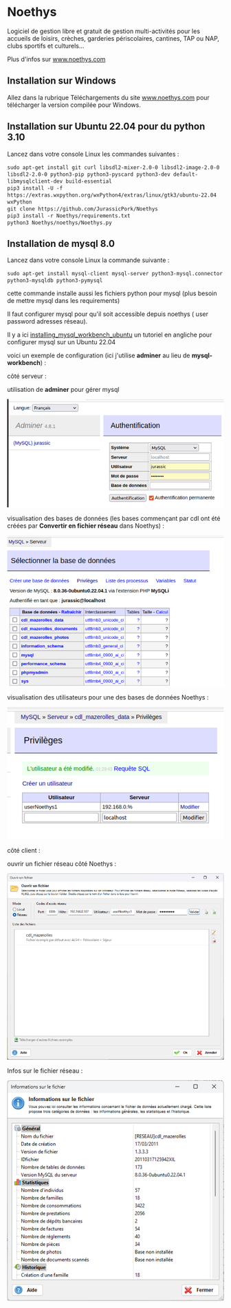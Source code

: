 Noethys
==================
Logiciel de gestion libre et gratuit de gestion multi-activités pour 
les accueils de loisirs, crèches, garderies périscolaires, cantines, 
TAP ou NAP, clubs sportifs et culturels...

Plus d'infos sur www.noethys.com


Installation sur Windows
------------------

Allez dans la rubrique Téléchargements du site www.noethys.com pour télécharger la version compilée pour Windows.


Installation sur Ubuntu 22.04 pour du python 3.10
------------------

Lancez dans votre console Linux les commandes suivantes :
```
sudo apt-get install git curl libsdl2-mixer-2.0-0 libsdl2-image-2.0-0 libsdl2-2.0-0 python3-pip python3-pyscard python3-dev default-libmysqlclient-dev build-essential
pip3 install -U -f https://extras.wxpython.org/wxPython4/extras/linux/gtk3/ubuntu-22.04 wxPython
git clone https://github.com/JurassicPork/Noethys
pip3 install -r Noethys/requirements.txt
python3 Noethys/noethys/Noethys.py
```

Installation de mysql 8.0 
------------------
Lancez dans votre console Linux la commande suivante :
```
sudo apt-get install mysql-client mysql-server python3-mysql.connector python3-mysqldb python3-pymysql
```

cette commande installe aussi les fichiers python pour mysql (plus besoin de mettre mysql dans les requirements)

Il faut configurer mysql pour qu'il soit accessible depuis noethys ( user password adresses réseau).

Il y a ici [installing_mysql_workbench_ubuntu](https://linuxhint.com/installing_mysql_workbench_ubuntu/) un tutoriel en angliche pour configurer mysql sur un Ubuntu 22.04

voici un exemple de configuration (ici j'utilise **adminer** au lieu de **mysql-workbench**) :

côté serveur : 

utilisation de **adminer** pour gérer mysql

![adminer](images/adminer.png)

visualisation des bases de données (les bases commençant par cdl ont été créées par **Convertir en fichier réseau** dans Noethys) :

![select Database](images/selectDatabase.png)


visualisation des utilisateurs pour une des bases de données Noethys :

![Privileges](images/Privileges.png)

côté client :

ouvrir un fichier réseau côté Noethys :

![Open Network File](images/openNetworkFile.png)


Infos sur le fichier réseau :

![Infos Network File](images/InfosNetworkFile.png)
